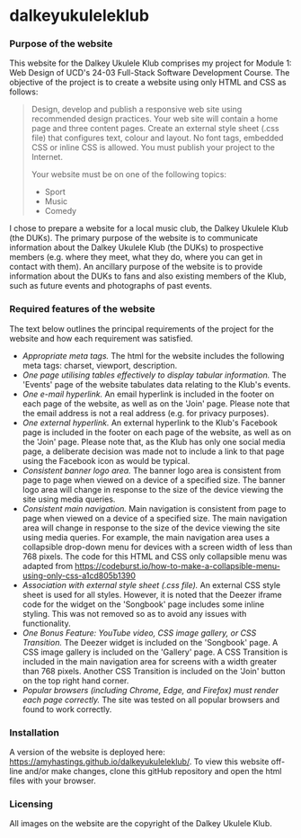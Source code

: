 # dalkeyukuleleklub

### Purpose of the website
This website for the Dalkey Ukulele Klub comprises my project for Module 1: Web Design of UCD's 24-03 Full-Stack Software Development Course. The objective of the project is to create a website using only HTML and CSS as follows:


> Design, develop and publish a responsive web site using recommended design practices. Your web site will contain a home page and three content pages. Create an external style sheet (.css file) that configures text, colour and layout. No font tags, embedded CSS or inline CSS is allowed. You must publish your project to the Internet.
>
> Your website must be on one of the following topics:
> - Sport
> - Music
> - Comedy

I chose to prepare a website for a local music club, the Dalkey Ukulele Klub (the DUKs). The primary purpose of the website is to communicate information about the Dalkey Ukulele Klub (the DUKs) to prospective members (e.g. where they meet, what they do, where you can get in contact with them). An ancillary purpose of the website is to provide information about the DUKs to fans and also existing members of the Klub, such as future events and photographs of past events.

### Required features of the website
The text below outlines the principal requirements of the project for the website and how each requirement was satisfied.
- *Appropriate meta tags.* The html for the website includes the following meta tags: charset, viewport, description.
- *One page utilising tables effectively to display tabular information.* The 'Events' page of the website tabulates data relating to the Klub's events.
- *One e-mail hyperlink.* An email hyperlink is included in the footer on each page of the website, as well as on the 'Join' page. Please note that the email address is not a real address (e.g. for privacy purposes).
- *One external hyperlink.* An external hyperlink to the Klub's Facebook page is included in the footer on each page of the website, as well as on the 'Join' page. Please note that, as the Klub has only one social media page, a deliberate decision was made not to include a link to that page using the Facebook icon as would be typical.
- *Consistent banner logo area.* The banner logo area is consistent from page to page when viewed on a device of a specified size. The banner logo area will change in response to the size of the device viewing the site using media queries.
- *Consistent main navigation.* Main navigation is consistent from page to page when viewed on a device of a specified size. The main navigation area will change in response to the size of the device viewing the site using media queries. For example, the main navigation area uses a collapsible drop-down menu for devices with a screen width of less than 768 pixels. The code for this HTML and CSS only collapsible menu was adapted from https://codeburst.io/how-to-make-a-collapsible-menu-using-only-css-a1cd805b1390
- *Association with external style sheet (.css file).* An external CSS style sheet is used for all styles. However, it is noted that the Deezer iframe code for the widget on the 'Songbook' page includes some inline styling. This was not removed so as to avoid any issues with functionality.
- *One Bonus Feature: YouTube video, CSS image gallery, or CSS Transition.* The Deezer widget is included on the 'Songbook' page. A CSS image gallery is included on the 'Gallery' page. A CSS Transition is included in the main navigation area for screens with a width greater than 768 pixels. Another CSS Transition is included on the 'Join' button on the top right hand corner.
- *Popular browsers (including Chrome, Edge, and Firefox) must render each page correctly.* The site was tested on all popular browsers and found to work correctly. 

### Installation
A version of the website is deployed here: https://amyhastings.github.io/dalkeyukuleleklub/. To view this website off-line and/or make changes, clone this gitHub repository and open the html files with your browser.

### Licensing
All images on the website are the copyright of the Dalkey Ukulele Klub.